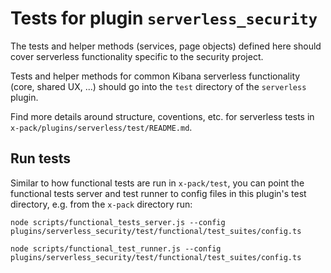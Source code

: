 # Tests for plugin `serverless_security`

The tests and helper methods (services, page objects) defined here should cover
serverless functionality specific to the security project.

Tests and helper methods for common Kibana serverless functionality (core,
shared UX, ...) should go into the `test` directory of the `serverless` plugin.

Find more details around structure, coventions, etc. for serverless tests in
`x-pack/plugins/serverless/test/README.md`.

## Run tests
Similar to how functional tests are run in `x-pack/test`, you can point the
functional tests server and test runner to config files in this plugin's test
directory, e.g. from the `x-pack` directory run:
```
node scripts/functional_tests_server.js --config plugins/serverless_security/test/functional/test_suites/config.ts

node scripts/functional_test_runner.js --config plugins/serverless_security/test/functional/test_suites/config.ts
```